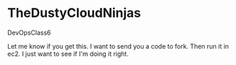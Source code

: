 # TheDustyCloudNinjas
DevOpsClass6

Let me know if you get this. I want to send you a code to fork. Then run it in ec2. I just want to see if I'm doing it right.

